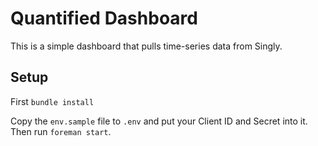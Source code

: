 # Quantified Dashboard

This is a simple dashboard that pulls time-series data from Singly.

## Setup

First `bundle install`

Copy the `env.sample` file to `.env` and put your Client ID and Secret into it.
Then run `foreman start`.
